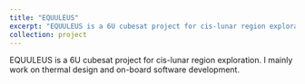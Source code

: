 ```yaml
---
title: "EQUULEUS"
excerpt: "EQUULEUS is a 6U cubesat project for cis-lunar region exploration, developed mainly by JAXA and The University of Tokyo(2017/9 - Present) <br/><img src='/images/equuleus.jpg'>"
collection: project
---
```


EQUULEUS is a 6U cubesat project for cis-lunar region exploration. I mainly work on thermal design and on-board software development.
